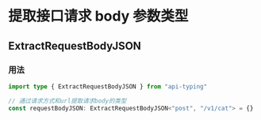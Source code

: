 # 提取接口请求 body 参数类型

## ExtractRequestBodyJSON

### 用法

```ts
import type { ExtractRequestBodyJSON } from "api-typing"

// 通过请求方式和url提取请求body的类型
const requestBodyJSON: ExtractRequestBodyJSON<"post", "/v1/cat"> = {}
```
